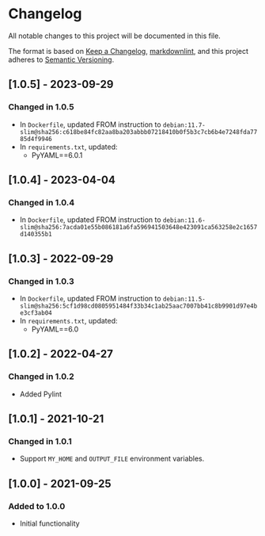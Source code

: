 # Changelog

All notable changes to this project will be documented in this file.

The format is based on [Keep a Changelog](https://keepachangelog.com/en/1.0.0/),
[markdownlint](https://dlaa.me/markdownlint/),
and this project adheres to [Semantic Versioning](https://semver.org/spec/v2.0.0.html).

## [1.0.5] - 2023-09-29

### Changed in 1.0.5

- In `Dockerfile`, updated FROM instruction to `debian:11.7-slim@sha256:c618be84fc82aa8ba203abbb07218410b0f5b3c7cb6b4e7248fda7785d4f9946`
- In `requirements.txt`, updated:
  - PyYAML==6.0.1

## [1.0.4] - 2023-04-04

### Changed in 1.0.4

- In `Dockerfile`, updated FROM instruction to `debian:11.6-slim@sha256:7acda01e55b086181a6fa596941503648e423091ca563258e2c1657d140355b1`

## [1.0.3] - 2022-09-29

### Changed in 1.0.3

- In `Dockerfile`, updated FROM instruction to `debian:11.5-slim@sha256:5cf1d98cd0805951484f33b34c1ab25aac7007bb41c8b9901d97e4be3cf3ab04`
- In `requirements.txt`, updated:
  - PyYAML==6.0

## [1.0.2] - 2022-04-27

### Changed in 1.0.2

- Added Pylint

## [1.0.1] - 2021-10-21

### Changed in 1.0.1

- Support `MY_HOME` and `OUTPUT_FILE` environment variables.

## [1.0.0] - 2021-09-25

### Added to 1.0.0

- Initial functionality

